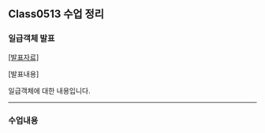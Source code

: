 ## Class0513 수업 정리

### 일급객체 발표
<a href="https://dpwls03.github.io/React/0513/일급객체.pdf">[발표자료]</a>

[발표내용]

일급객체에 대한 내용입니다.

<hr>

### 수업내용